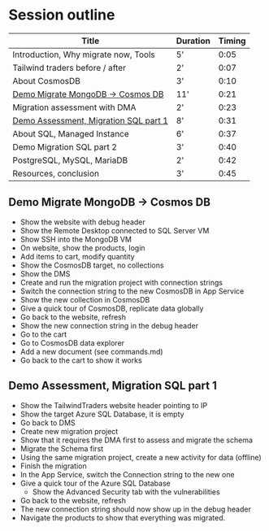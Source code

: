 # Session outline

|Title|Duration|Timing|
|-----|--------|------|
|Introduction, Why migrate now, Tools|5'|0:05|
|Tailwind traders before / after|2'|0:07|
|About CosmosDB|3'|0:10|
|[Demo Migrate MongoDB -> Cosmos DB](#demomigratemongodb)|11'|0:21|
|Migration assessment with DMA|2'|0:23|
|[Demo Assessment, Migration SQL part 1](#demoassessment)|8'|0:31|
|About SQL, Managed Instance|6'|0:37|
|Demo Migration SQL part 2|3'|0:40|
|PostgreSQL, MySQL, MariaDB|2'|0:42|
|Resources, conclusion|3'|0:45|

<a id="demomigratemongodb"></a>
## Demo Migrate MongoDB -> Cosmos DB

- Show the website with debug header
- Show the Remote Desktop connected to SQL Server VM
- Show SSH into the MongoDB VM
- On website, show the products, login
- Add items to cart, modify quantity
- Show the CosmosDB target, no collections
- Show the DMS
- Create and run the migration project with connection strings
- Switch the connection string to the new CosmosDB in App Service
- Show the new collection in CosmosDB
- Give a quick tour of CosmosDB, replicate data globally
- Go back to the website, refresh
- Show the new connection string in the debug header
- Go to the cart
- Go to CosmosDB data explorer
- Add a new document (see commands.md)
- Go back to the cart to show it works

<a id="demoassessment"></a>
## Demo Assessment, Migration SQL part 1

- Show the TailwindTraders website header pointing to IP
- Show the target Azure SQL Database, it is empty
- Go back to DMS
- Create new migration project
- Show that it requires the DMA first to assess and migrate the schema
- Migrate the Schema first
- Using the same migration project, create a new activity for data (offline)
- Finish the migration
- In the App Service, switch the Connection string to the new one
- Give a quick tour of the Azure SQL Database
    - Show the Advanced Security tab with the vulnerabilities
- Go back to the website, refresh
- The new connection string should now show up in the debug header
- Navigate the products to show that everything was migrated.
